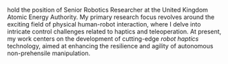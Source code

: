  hold the position of Senior Robotics Researcher at the United Kingdom Atomic Energy Authority. My primary research focus revolves around the exciting field of physical human-robot interaction, where I delve into intricate control challenges related to haptics and teleoperation. At present, my work centers on the development of cutting-edge *robot haptics* technology, aimed at enhancing the resilience and agility of autonomous non-prehensile manipulation.